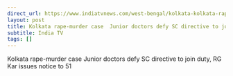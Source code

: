 ```yaml
---
direct_url: https://www.indiatvnews.com/west-bengal/kolkata-kolkata-rape-murder-case-junior-doctors-defy-sc-directive-to-join-duty-rg-kar-issues-notice-to-51-2024-09-10-951450
layout: post
title: Kolkata rape-murder case  Junior doctors defy SC directive to join duty, RG Kar issues notice to 51
subtitle: India TV
tags: []
---
```


Kolkata rape-murder case  Junior doctors defy SC directive to join duty, RG Kar issues notice to 51
